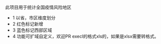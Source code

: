  此项目用于统计全国疫情风险地区
 - 1 以省，市区维度划分
 - 2 红色标记新增
 - 3 蓝色标记西部区域
 - 4 功能可扩域自定义，欢迎PR
 execl的格式xls的，如果是xlsx需要转格式。


